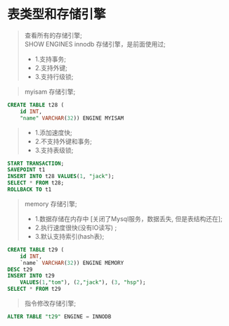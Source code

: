 # 表类型和存储引擎

> 查看所有的存储引擎;  <br>
SHOW ENGINES
> innodb 存储引擎，是前面使用过;  <br>
> - 1.支持事务;  <br>
> - 2.支持外键;  <br>
> - 3.支持行级锁;  <br>

> myisam 存储引擎;  <br>
```sql
CREATE TABLE t28 (
	id INT,
	"name" VARCHAR(32)) ENGINE MYISAM
```

> - 1.添加速度快;  <br>
> - 2.不支持外键和事务;  <br>
> - 3.支持表级锁;  <br>
```sql
START TRANSACTION;
SAVEPOINT t1
INSERT INTO t28 VALUES(1, "jack");
SELECT * FROM t28;
ROLLBACK TO t1
```

> memory 存储引擎;  <br>
> - 1.数据存储在内存中 [关闭了Mysql服务，数据丢失, 但是表结构还在];  <br>
> - 2.执行速度很快(没有IO读写) ;  <br>
> - 3.默认支持索引(hash表);  <br>
```sql
CREATE TABLE t29 (
	id INT,
	`name` VARCHAR(32)) ENGINE MEMORY
DESC t29
INSERT INTO t29
	VALUES(1,"tom"), (2,"jack"), (3, "hsp");
SELECT * FROM t29
```

> 指令修改存储引擎;  <br>
```sql
ALTER TABLE "t29" ENGINE = INNODB
```